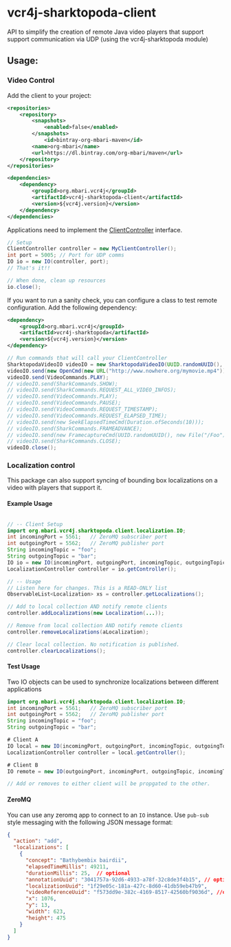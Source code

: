# vcr4j-sharktopoda-client

API to simplify the creation of remote Java video players that support support communication via UDP (using the vcr4j-sharktopoda module)

## Usage:

### Video Control

Add the client to your project:

```xml
<repositories>
    <repository>
        <snapshots>
            <enabled>false</enabled>
        </snapshots>
            <id>bintray-org-mbari-maven</id>
        <name>org-mbari</name>
        <url>https://dl.bintray.com/org-mbari/maven</url>
    </repository>
</repositories>

<dependencies>
    <dependency>
        <groupId>org.mbari.vcr4j</groupId>
        <artifactId>vcr4j-sharktopoda-client</artifactId>
        <version>${vcr4j.version}</version>
    </dependency>
</dependencies>
```

Applications need to implement the [ClientController](src/main/java/org/mbari/vcr4j/sharktopoda/client/ClientController.java) interface.

```java
// Setup
ClientController controller = new MyClientController();
int port = 5005; // Port for UDP comms
IO io = new IO(controller, port);
// That's it!!

// When done, clean up resources
io.close();
```

If you want to run a sanity check, you can configure a class to test remote configuration. Add the following dependency:

```xml
<dependency>
    <groupId>org.mbari.vcr4j</groupId>
    <artifactId>vcr4j-sharktopoda</artifactId>
    <version>${vcr4j.version}</version>
</dependency>
```

```java
// Run commands that will call your ClientController
SharktopodaVideoIO videoIO = new SharktopodaVideoIO(UUID.randomUUID(), "localhost", port);
videoIO.send(new OpenCmd(new URL("http://www.nowhere.org/mymovie.mp4")));
videoIO.send(VideoCommands.PLAY);
// videoIO.send(SharkCommands.SHOW);
// videoIO.send(SharkCommands.REQUEST_ALL_VIDEO_INFOS);
// videoIO.send(VideoCommands.PLAY);
// videoIO.send(VideoCommands.PAUSE);
// videoIO.send(VideoCommands.REQUEST_TIMESTAMP);
// videoIO.send(VideoCommands.REQUEST_ELAPSED_TIME);
// videoIO.send(new SeekElapsedTimeCmd(Duration.ofSeconds(10)));
// videoIO.send(SharkCommands.FRAMEADVANCE);
// videoIO.send(new FramecaptureCmd(UUID.randomUUID(), new File("/Foo")));
// videoIO.send(SharkCommands.CLOSE);
videoIO.close();
```

### Localization control

This package can also support syncing of bounding box localizations on a video with players that support it.

#### Example Usage
```java

// -- Client Setup
import org.mbari.vcr4j.sharktopoda.client.localization.IO;
int incomingPort = 5561;   // ZeroMQ subscriber port
int outgoingPort = 5562;   // ZeroMQ publisher port
String incomingTopic = "foo";
String outgoingTopic = "bar";
IO io = new IO(incomingPort, outgoingPort, incomingTopic, outgoingTopic);
LocalizationController controller = io.getController();

// -- Usage
// Listen here for changes. This is a READ-ONLY list
ObservableList<Localization> xs = controller.getLocalizations();

// Add to local collection AND notify remote clients
controller.addLocalizations(new Localization(...));

// Remove from local collection AND notify remote clients
controller.removeLocalizations(aLocalization);

// Clear local collection. No notification is published.
controller.clearLocalizations();
```

#### Test Usage

Two IO objects can be used to synchronize localizations between different applications

```java
import org.mbari.vcr4j.sharktopoda.client.localization.IO;
int incomingPort = 5561;   // ZeroMQ subscriber port
int outgoingPort = 5562;   // ZeroMQ publisher port
String incomingTopic = "foo";
String outgoingTopic = "bar";

# Client A
IO local = new IO(incomingPort, outgoingPort, incomingTopic, outgoingTopic);
LocalizationController controller = local.getController();

# Client B
IO remote = new IO(outgoingPort, incomingPort, outgoingTopic, incomingTopic);

// Add or removes to either client will be propgated to the other.
```

#### ZeroMQ

You can use any zeromq app to connect to an `IO` instance. Use `pub-sub` style
messaging with the following JSON message format:

```json
{
  "action": "add",
  "localizations": [
    {
      "concept": "Bathybembix bairdii",
      "elapsedTimeMillis": 49211,
      "durationMillis": 25,  // optional
      "annotationUuid": "3041757a-92d6-4933-a78f-32c8de3f4b15", // optional
      "localizationUuid": "1f29e05c-181a-427c-8d60-41db59eb47b9",
      "videoReferenceUuid": "f573dd9e-382c-4169-8517-42560bf9036d", //optional
      "x": 1076,
      "y": 13,
      "width": 623,
      "height": 475
    }
  ]
}
```
